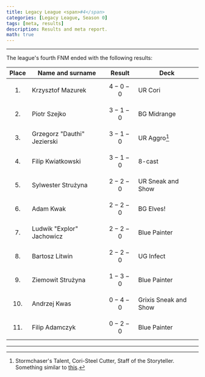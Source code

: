 ```yaml
---
title: Legacy League <span>#4</span>
categories: [Legacy League, Season 0]
tags: [meta, results]
description: Results and meta report.
math: true
---
```


---

The league's fourth FNM ended with the following results:

|   Place   | Name and surname            | Result      | Deck                  |
|:---------:|-----------------------------|-------------|-----------------------|
| $$ 1. $$  | Krzysztof Mazurek           | $$ 4-0-0 $$ | UR Cori               |
| $$ 2. $$  | Piotr Szejko                | $$ 3-1-0 $$ | BG Midrange           |
| $$ 3. $$  | Grzegorz "Dauthi" Jezierski | $$ 3-1-0 $$ | UR Aggro[^otters]     |
| $$ 4. $$  | Filip Kwiatkowski           | $$ 3-1-0 $$ | 8-cast                |
| $$ 5. $$  | Sylwester Strużyna          | $$ 2-2-0 $$ | UR Sneak and Show     |
| $$ 6. $$  | Adam Kwak                   | $$ 2-2-0 $$ | BG Elves!             |
| $$ 7. $$  | Ludwik "Explor" Jachowicz   | $$ 2-2-0 $$ | Blue Painter          |
| $$ 8. $$  | Bartosz Litwin              | $$ 2-2-0 $$ | UG Infect             |
| $$ 9. $$  | Ziemowit Strużyna           | $$ 1-3-0 $$ | Blue Painter          |
| $$ 10. $$ | Andrzej Kwas                | $$ 0-4-0 $$ | Grixis Sneak and Show |
| $$ 11. $$ | Filip Adamczyk              | $$ 0-2-0 $$ | Blue Painter          |

[^otters]: &#8288;<mtg-card>Stormchaser's Talent</mtg-card>, &#8288;<mtg-card>Cori-Steel Cutter</mtg-card>, &#8288;<mtg-card>Staff of the Storyteller</mtg-card>. Something similar to  [this](https://www.mtgtop8.com/event?e=66054&d=699667&f=LE).

---
